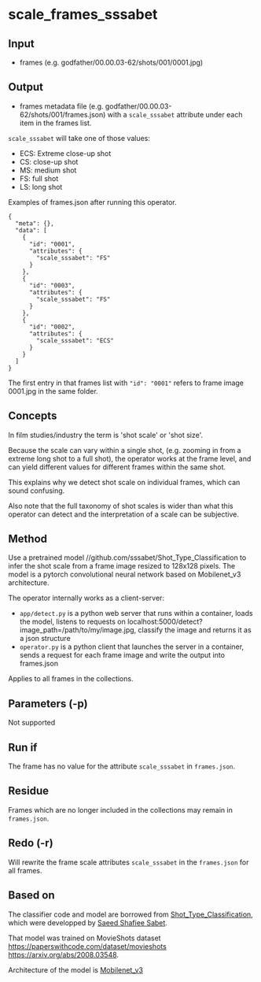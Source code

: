 # scale_frames_sssabet

## Input

* frames (e.g. godfather/00.00.03-62/shots/001/0001.jpg)

## Output

* frames metadata file (e.g. godfather/00.00.03-62/shots/001/frames.json) 
with a `scale_sssabet` attribute under each item in the frames list.

`scale_sssabet` will take one of those values:
* ECS: Extreme close-up shot
* CS: close-up shot
* MS: medium shot
* FS: full shot
* LS: long shot

Examples of frames.json after running this operator.

```
{
  "meta": {},
  "data": [
    {
      "id": "0001",
      "attributes": {
        "scale_sssabet": "FS"
      }
    },
    {
      "id": "0003",
      "attributes": {
        "scale_sssabet": "FS"
      }
    },
    {
      "id": "0002",
      "attributes": {
        "scale_sssabet": "ECS"
      }
    }
  ]
}
```

The first entry in that frames list with `"id": "0001"` refers to frame image 0001.jpg in the same folder.

## Concepts

In film studies/industry the term is 'shot scale' or 'shot size'. 

Because the scale can vary within a single shot,
(e.g. zooming in from a extreme long shot to a full shot),
the operator works at the frame level,
and can yield different values for different frames
within the same shot.

This explains why we detect shot scale on individual frames,
which can sound confusing.

Also note that the full taxonomy of shot scales 
is wider than what this operator can detect
and the interpretation of a scale can be subjective.

## Method

Use a pretrained model //github.com/sssabet/Shot_Type_Classification 
to infer the shot scale from a frame image resized to 128x128 pixels.
The model is a pytorch convolutional neural network 
based on Mobilenet_v3 architecture.

The operator internally works as a client-server:
* `app/detect.py` is a python web server that runs within a container, 
loads the model, 
listens to requests on localhost:5000/detect?image_path=/path/to/my/image.jpg,
classify the image 
and returns it as a json structure
* `operator.py` is a python client that launches the server in a container,
sends a request for each frame image and write the output into frames.json

Applies to all frames in the collections.

## Parameters (-p)

Not supported

## Run if

The frame has no value for the attribute `scale_sssabet` in `frames.json`.

## Residue

Frames which are no longer included in the collections may remain in `frames.json`.

## Redo (-r)

Will rewrite the frame scale attributes `scale_sssabet` in the `frames.json` for all frames.

## Based on

The classifier code and model are borrowed from [Shot_Type_Classification](https://github.com/sssabet/Shot_Type_Classification), which were developped by [Saeed Shafiee Sabet](https://github.com/sssabet). 

That model was trained on MovieShots dataset https://paperswithcode.com/dataset/movieshots https://arxiv.org/abs/2008.03548.

Architecture of the model is [Mobilenet_v3](https://huggingface.co/docs/timm/en/models/mobilenet-v3)
